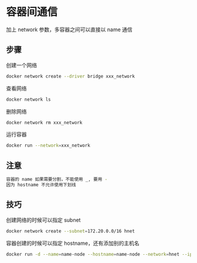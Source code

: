 # 容器间通信

加上 network 参数，多容器之间可以直接以 name 通信

## 步骤

创建一个网络

```sh
docker network create --driver bridge xxx_network
```

查看网络

```sh
docker network ls
```

删除网络

```sh
docker network rm xxx_network
```

运行容器

```sh
docker run --network=xxx_network
```

## 注意

```sh
容器的 name 如果需要分割，不能使用 _, 要用 -
因为 hostname 不允许使用下划线
```

## 技巧

创建网络的时候可以指定 subnet

```sh
docker network create --subnet=172.20.0.0/16 hnet
```

容器创建的时候可以指定 hostname，还有添加别的主机名

```sh
docker run -d --name=name-node --hostname=name-node --network=hnet --ip=172.20.1.0 --add-host=data-node1:172.20.1.1 --add-host=data-node2:172.20.1.2 --privileged cluster_proto /usr/sbin/init
```
